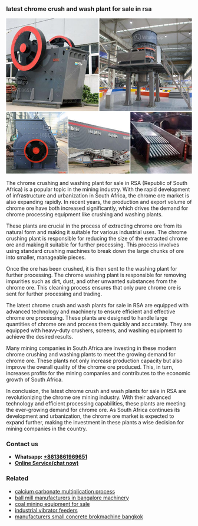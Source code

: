 <h3>latest chrome crush and wash plant for sale in rsa</h3><img src='1706766863.jpg' alt=''><p>The chrome crushing and washing plant for sale in RSA (Republic of South Africa) is a popular topic in the mining industry. With the rapid development of infrastructure and urbanization in South Africa, the chrome ore market is also expanding rapidly. In recent years, the production and export volume of chrome ore have both increased significantly, which drives the demand for chrome processing equipment like crushing and washing plants.</p><p>These plants are crucial in the process of extracting chrome ore from its natural form and making it suitable for various industrial uses. The chrome crushing plant is responsible for reducing the size of the extracted chrome ore and making it suitable for further processing. This process involves using standard crushing machines to break down the large chunks of ore into smaller, manageable pieces.</p><p>Once the ore has been crushed, it is then sent to the washing plant for further processing. The chrome washing plant is responsible for removing impurities such as dirt, dust, and other unwanted substances from the chrome ore. This cleaning process ensures that only pure chrome ore is sent for further processing and trading.</p><p>The latest chrome crush and wash plants for sale in RSA are equipped with advanced technology and machinery to ensure efficient and effective chrome ore processing. These plants are designed to handle large quantities of chrome ore and process them quickly and accurately. They are equipped with heavy-duty crushers, screens, and washing equipment to achieve the desired results.</p><p>Many mining companies in South Africa are investing in these modern chrome crushing and washing plants to meet the growing demand for chrome ore. These plants not only increase production capacity but also improve the overall quality of the chrome ore produced. This, in turn, increases profits for the mining companies and contributes to the economic growth of South Africa.</p><p>In conclusion, the latest chrome crush and wash plants for sale in RSA are revolutionizing the chrome ore mining industry. With their advanced technology and efficient processing capabilities, these plants are meeting the ever-growing demand for chrome ore. As South Africa continues its development and urbanization, the chrome ore market is expected to expand further, making the investment in these plants a wise decision for mining companies in the country.</p><h3>Contact us</h3><ul><li><strong>Whatsapp:&nbsp;<a href="https://wa.me/8613661969651">+8613661969651</a></strong></li><li><a href="https://swt.shibang-china.com/?git&amp;zhl&amp;latest chrome crush and wash plant for sale in rsa"><strong>Online Service(chat now)</strong></a></li></ul><h3>Related</h3><ul><li><a href='calcium carbonate multiplication process.md'>calcium carbonate multiplication process</a></li><li><a href='ball mill manufacturers in bangalore machinery.md'>ball mill manufacturers in bangalore machinery</a></li><li><a href='coal mining equipment for sale.md'>coal mining equipment for sale</a></li><li><a href='industrial vibrator feeders.md'>industrial vibrator feeders</a></li><li><a href='manufacturers small concrete brokmachine bangkok.md'>manufacturers small concrete brokmachine bangkok</a></li></ul>